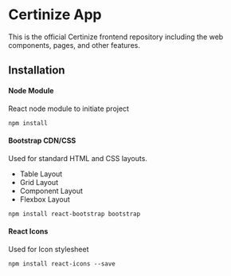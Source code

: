 # Certinize App
This is the official Certinize frontend repository including the web components, pages, and other features.


## Installation
#### Node Module
React node module to initiate project
```
npm install
```
#### Bootstrap CDN/CSS
Used for standard HTML and CSS layouts.
- Table Layout
- Grid Layout
- Component Layout
- Flexbox Layout
```
npm install react-bootstrap bootstrap
```
#### React Icons
Used for Icon stylesheet
```
npm install react-icons --save
```